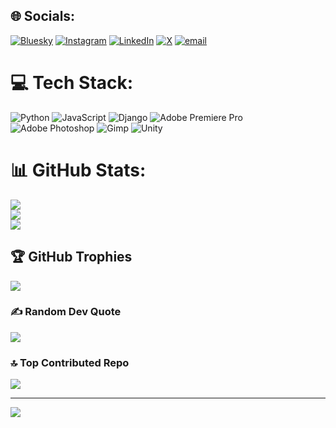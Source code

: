 
## 🌐 Socials:
[![Bluesky](https://img.shields.io/badge/bluesky-0285FF?style=for-the-badge&logo=bluesky&logoColor=%23FFFFFF)](https://bsky.app/profile/kaleab49) [![Instagram](https://img.shields.io/badge/Instagram-%23E4405F.svg?logo=Instagram&logoColor=white)](https://instagram.com/kaleaby11) [![LinkedIn](https://img.shields.io/badge/LinkedIn-%230077B5.svg?logo=linkedin&logoColor=white)](https://linkedin.com/in/kaleaby11) [![X](https://img.shields.io/badge/X-black.svg?logo=X&logoColor=white)](https://x.com/kaleaby11) [![email](https://img.shields.io/badge/Email-D14836?logo=gmail&logoColor=white)](mailto:kaleaby49@gmail.com) 

# 💻 Tech Stack:
![Python](https://img.shields.io/badge/python-3670A0?style=for-the-badge&logo=python&logoColor=ffdd54) ![JavaScript](https://img.shields.io/badge/javascript-%23323330.svg?style=for-the-badge&logo=javascript&logoColor=%23F7DF1E) ![Django](https://img.shields.io/badge/django-%23092E20.svg?style=for-the-badge&logo=django&logoColor=white) ![Adobe Premiere Pro](https://img.shields.io/badge/Adobe%20Premiere%20Pro-9999FF.svg?style=for-the-badge&logo=Adobe%20Premiere%20Pro&logoColor=white) ![Adobe Photoshop](https://img.shields.io/badge/adobe%20photoshop-%2331A8FF.svg?style=for-the-badge&logo=adobe%20photoshop&logoColor=white) ![Gimp](https://img.shields.io/badge/Gimp-657D8B?style=for-the-badge&logo=gimp&logoColor=FFFFFF) ![Unity](https://img.shields.io/badge/unity-%23000000.svg?style=for-the-badge&logo=unity&logoColor=white)
# 📊 GitHub Stats:
![](https://github-readme-stats.vercel.app/api?username=kaleab49&theme=dark&hide_border=false&include_all_commits=false&count_private=false)<br/>
![](https://github-readme-streak-stats.herokuapp.com/?user=kaleab49&theme=dark&hide_border=false)<br/>
![](https://github-readme-stats.vercel.app/api/top-langs/?username=kaleab49&theme=dark&hide_border=false&include_all_commits=false&count_private=false&layout=compact)

## 🏆 GitHub Trophies
![](https://github-profile-trophy.vercel.app/?username=kaleab49&theme=radical&no-frame=false&no-bg=true&margin-w=4)

### ✍️ Random Dev Quote
![](https://quotes-github-readme.vercel.app/api?type=horizontal&theme=radical)

### 🔝 Top Contributed Repo
![](https://github-contributor-stats.vercel.app/api?username=kaleab49&limit=5&theme=dark&combine_all_yearly_contributions=true)

---
[![](https://visitcount.itsvg.in/api?id=kaleab49&icon=2&color=0)](https://visitcount.itsvg.in)

<!-- Proudly created with GPRM ( https://gprm.itsvg.in ) -->
